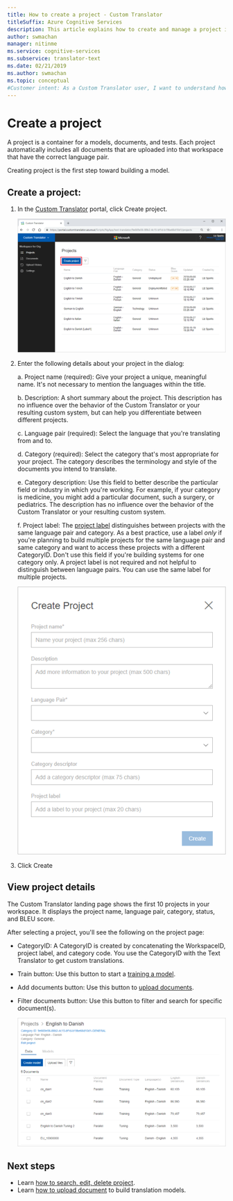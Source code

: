 ```yaml
---
title: How to create a project - Custom Translator
titleSuffix: Azure Cognitive Services
description: This article explains how to create and manage a project in the Azure Cognitive Services Custom Translator.  
author: swmachan
manager: nitinme
ms.service: cognitive-services
ms.subservice: translator-text
ms.date: 02/21/2019
ms.author: swmachan
ms.topic: conceptual
#Customer intent: As a Custom Translator user, I want to understand how to create project, so that I can build and manage a project.
---
```


# Create a project

A project is a container for a models, documents, and tests. Each project automatically includes all documents that are uploaded into that workspace that have the correct language pair.

Creating project is the first step toward building a model.

## Create a project:

1.  In the [Custom Translator](https://portal.customtranslator.azure.ai) portal,
    click Create project.

    ![Create project](media/how-to/how-to-create-project.png)

2.  Enter the following details about your project in the dialog:

    a.  Project name (required): Give your project a unique, meaningful name. It's not necessary to mention the languages within the title.

    b.  Description: A short summary about the project. This description has no
        influence over the behavior of the Custom Translator or your resulting
        custom system, but can help you differentiate between different
        projects.

    c.  Language pair (required): Select the language that you're translating
        from and to.

    d.  Category (required): Select the category that's most appropriate for
        your project. The category describes the terminology and style of the
        documents you intend to translate.

    e.  Category description: Use this field to better describe the particular
        field or industry in which you're working. For example, if your
        category is medicine, you might add a particular document, such a surgery,
        or pediatrics. The description has no influence over the behavior of the
        Custom Translator or your resulting custom system.

    f.  Project label: The [project label](workspace-and-project.md#project-labels) distinguishes between
        projects with the same language pair and category. As a best practice,
        use a label *only* if you're planning to build multiple projects for
        the same language pair and same category and want to access these
        projects with a different CategoryID. Don't use this field if you're
        building systems for one category only. A project label is not required
        and not helpful to distinguish between language pairs. You can use the
        same label for multiple projects.

    ![Create project dialog](media/how-to/how-to-create-project-dialog.png)

3.  Click Create

## View project details

The Custom Translator landing page shows the first 10 projects in your workspace. It displays the project name, language pair, category, status, and BLEU score.

After selecting a project, you'll see the following on the project page:

- CategoryID: A CategoryID is created by concatenating the WorkspaceID,
    project label, and category code. You use the CategoryID with the Text
    Translator to get custom translations.

- Train button: Use this button to start a [training a model](how-to-train-model.md).

- Add documents button: Use this button to [upload documents](how-to-upload-document.md).

- Filter documents button: Use this button to filter and search for specific
    document(s).

    ![View project details](media/how-to/how-to-view-project.png)

## Next steps

- Learn [how to search, edit, delete project](how-to-search-edit-delete-projects.md).
- Learn [how to upload document](how-to-upload-document.md) to build translation models.
